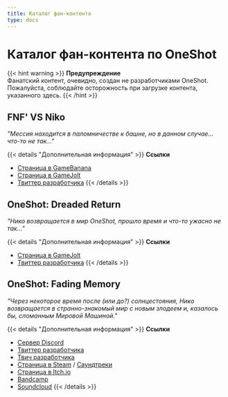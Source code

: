 ```yaml
---
title: Каталог фан-контента
type: docs
---
```


# Каталог фан-контента по OneShot
{{< hint warning >}}
**Предупреждение**  
Фанатский контент, очевидно, создан не разработчиками OneShot.
Пожалуйста, соблюдайте осторожность при загрузке контента, указанного здесь.
{{< /hint >}}

## FNF' VS Niko

*"Мессия находится в паломничестве к башне, но в данном случае... что-то не так..."*

{{< details "Дополнительная информация" >}}
**Ссылки**
- [Страница в GameBanana](https://gamebanana.com/wips/63088)
- [Страница в GameJolt](https://gamejolt.com/games/VSNiko/692264)
- [Твиттер разработчика](https://twitter.com/FunkinVSNiko)
{{< /details >}}

## OneShot: Dreaded Return
*"Нико возвращается в мир OneShot, прошло время и что-то ужасно не так..."*

{{< details "Дополнительная информация" >}}
**Ссылки**
- [Страница в GameJolt](https://gamejolt.com/games/OSDR/706041)
- [Твиттер разработчика](https://twitter.com/OneshotDreaded)
{{< /details >}}

## OneShot: Fading Memory
*"Через некоторое время после (или до?) солнцестояния, Нико возвращается в странно-знакомый мир с новым злодеем и, казалось бы, сломанным Мировой Машиной."*

{{< details "Дополнительная информация" >}}
**Ссылки**
- [Сервер Discord](https://discord.gg/kSqwkj3j6Q)
- [Твиттер разработчика](https://twitter.com/Astrabit4)
- [Твич разработчика](https://www.twitch.tv/speak2erase)
- [Страница в Steam](https://store.steampowered.com/app/1569440/) / [Саундтреки](https://store.steampowered.com/app/1569490/)
- [Страница в Itch.io](https://astrabit.itch.io/oneshot-fading-memory)
- [Bandcamp](https://astrabit.bandcamp.com/album/oneshot-fading-memory-official-soundtrack)
- [Soundcloud](https://soundcloud.com/astrabit/sets/oneshot-fading-memory-ost)
{{< /details >}}

